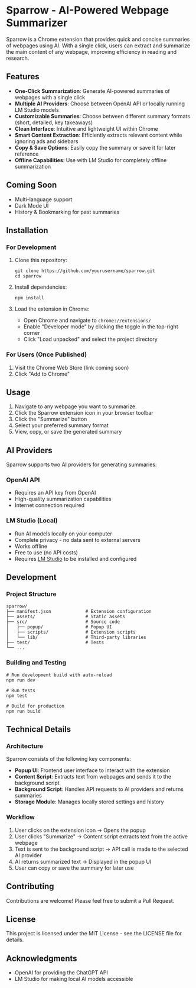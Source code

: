 # Sparrow - AI-Powered Webpage Summarizer

Sparrow is a Chrome extension that provides quick and concise summaries of webpages using AI. With a single click, users can extract and summarize the main content of any webpage, improving efficiency in reading and research.

## Features

- **One-Click Summarization**: Generate AI-powered summaries of webpages with a single click
- **Multiple AI Providers**: Choose between OpenAI API or locally running LM Studio models
- **Customizable Summaries**: Choose between different summary formats (short, detailed, key takeaways)
- **Clean Interface**: Intuitive and lightweight UI within Chrome
- **Smart Content Extraction**: Efficiently extracts relevant content while ignoring ads and sidebars
- **Copy & Save Options**: Easily copy the summary or save it for later reference
- **Offline Capabilities**: Use with LM Studio for completely offline summarization

## Coming Soon

- Multi-language support
- Dark Mode UI
- History & Bookmarking for past summaries

## Installation

### For Development

1. Clone this repository:
   ```
   git clone https://github.com/yourusername/sparrow.git
   cd sparrow
   ```

2. Install dependencies:
   ```
   npm install
   ```

3. Load the extension in Chrome:
   - Open Chrome and navigate to `chrome://extensions/`
   - Enable "Developer mode" by clicking the toggle in the top-right corner
   - Click "Load unpacked" and select the project directory

### For Users (Once Published)

1. Visit the Chrome Web Store (link coming soon)
2. Click "Add to Chrome"

## Usage

1. Navigate to any webpage you want to summarize
2. Click the Sparrow extension icon in your browser toolbar
3. Click the "Summarize" button
4. Select your preferred summary format
5. View, copy, or save the generated summary

## AI Providers

Sparrow supports two AI providers for generating summaries:

### OpenAI API

- Requires an API key from OpenAI
- High-quality summarization capabilities
- Internet connection required

### LM Studio (Local)

- Run AI models locally on your computer
- Complete privacy - no data sent to external servers
- Works offline
- Free to use (no API costs)
- Requires [LM Studio](https://lmstudio.ai/) to be installed and configured

## Development

### Project Structure

```
sparrow/
├── manifest.json             # Extension configuration
├── assets/                   # Static assets
├── src/                      # Source code
│   ├── popup/                # Popup UI
│   ├── scripts/              # Extension scripts
│   └── lib/                  # Third-party libraries
├── test/                     # Tests
└── ...
```

### Building and Testing

```
# Run development build with auto-reload
npm run dev

# Run tests
npm test

# Build for production
npm run build
```

## Technical Details

### Architecture

Sparrow consists of the following key components:
- **Popup UI**: Frontend user interface to interact with the extension
- **Content Script**: Extracts text from webpages and sends it to the background script
- **Background Script**: Handles API requests to AI providers and returns summaries
- **Storage Module**: Manages locally stored settings and history

### Workflow

1. User clicks on the extension icon → Opens the popup
2. User clicks "Summarize" → Content script extracts text from the active webpage
3. Text is sent to the background script → API call is made to the selected AI provider
4. AI returns summarized text → Displayed in the popup UI
5. User can copy or save the summary for later use

## Contributing

Contributions are welcome! Please feel free to submit a Pull Request.

## License

This project is licensed under the MIT License - see the LICENSE file for details.

## Acknowledgments

- OpenAI for providing the ChatGPT API
- LM Studio for making local AI models accessible